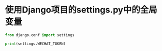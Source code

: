 # 使用Django项目的settings.py中的全局变量

```python
from django.conf import settings

print(settings.WECHAT_TOKEN)
```
